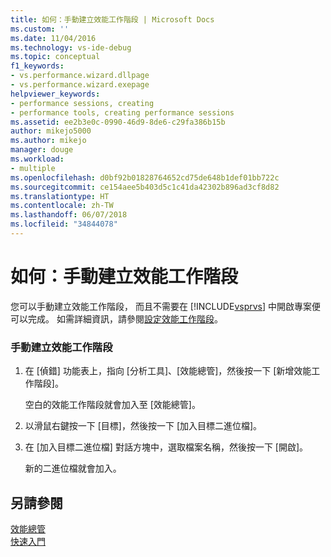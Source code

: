 ```yaml
---
title: 如何：手動建立效能工作階段 | Microsoft Docs
ms.custom: ''
ms.date: 11/04/2016
ms.technology: vs-ide-debug
ms.topic: conceptual
f1_keywords:
- vs.performance.wizard.dllpage
- vs.performance.wizard.exepage
helpviewer_keywords:
- performance sessions, creating
- performance tools, creating performance sessions
ms.assetid: ee2b3e0c-0990-46d9-8de6-c29fa386b15b
author: mikejo5000
ms.author: mikejo
manager: douge
ms.workload:
- multiple
ms.openlocfilehash: d0bf92b01828764652cd75de648b1def01bb722c
ms.sourcegitcommit: ce154aee5b403d5c1c41da42302b896ad3cf8d82
ms.translationtype: HT
ms.contentlocale: zh-TW
ms.lasthandoff: 06/07/2018
ms.locfileid: "34844078"
---
```

# <a name="how-to-manually-create-performance-sessions"></a>如何：手動建立效能工作階段
您可以手動建立效能工作階段， 而且不需要在 [!INCLUDE[vsprvs](../code-quality/includes/vsprvs_md.md)] 中開啟專案便可以完成。 如需詳細資訊，請參閱[設定效能工作階段](../profiling/configuring-performance-sessions.md)。  
  
### <a name="to-manually-create-a-performance-session"></a>手動建立效能工作階段  
  
1.  在 [偵錯] 功能表上，指向 [分析工具]、[效能總管]，然後按一下 [新增效能工作階段]。  
  
     空白的效能工作階段就會加入至 [效能總管]。  
  
2.  以滑鼠右鍵按一下 [目標]，然後按一下 [加入目標二進位檔]。  
  
3.  在 [加入目標二進位檔] 對話方塊中，選取檔案名稱，然後按一下 [開啟]。  
  
     新的二進位檔就會加入。  
  
## <a name="see-also"></a>另請參閱  
 [效能總管](../profiling/performance-explorer.md)   
 [快速入門](../profiling/getting-started-with-performance-tools.md)